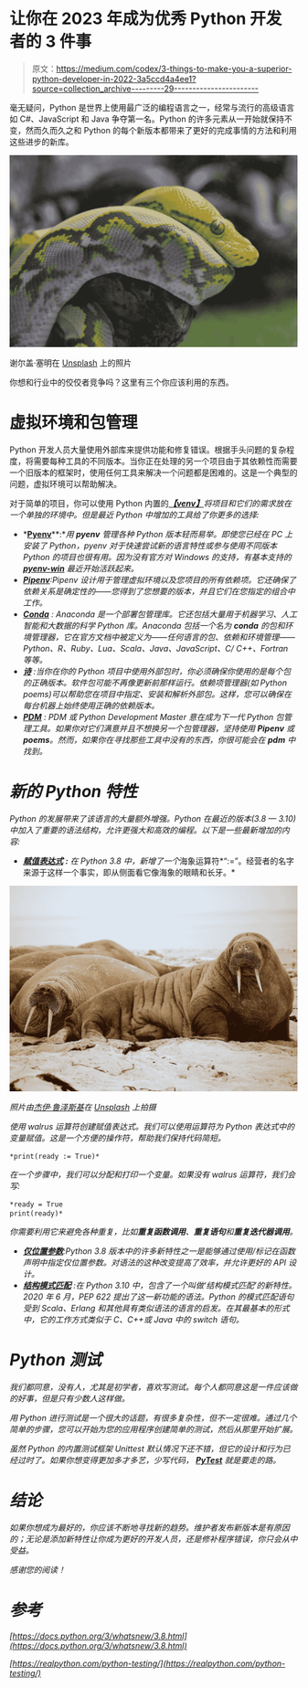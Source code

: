 # 让你在 2023 年成为优秀 Python 开发者的 3 件事

> 原文：<https://medium.com/codex/3-things-to-make-you-a-superior-python-developer-in-2022-3a5ccd4a4ee1?source=collection_archive---------29----------------------->

毫无疑问，Python 是世界上使用最广泛的编程语言之一，经常与流行的高级语言如 C#、JavaScript 和 Java 争夺第一名。Python 的许多元素从一开始就保持不变，然而久而久之和 Python 的每个新版本都带来了更好的完成事情的方法和利用这些进步的新库。

![](img/3e2c85d8920f5574b5d1354d7e5419b8.png)

谢尔盖·塞明在 [Unsplash](https://unsplash.com?utm_source=medium&utm_medium=referral) 上的照片

你想和行业中的佼佼者竞争吗？这里有三个你应该利用的东西。

# 虚拟环境和包管理

Python 开发人员大量使用外部库来提供功能和修复错误。根据手头问题的复杂程度，将需要每种工具的不同版本。当你正在处理的另一个项目由于其依赖性而需要一个旧版本的框架时，使用任何工具来解决一个问题都是困难的。这是一个典型的问题，虚拟环境可以帮助解决。

对于简单的项目，你可以使用 Python 内置的[***【venv】***](https://docs.python.org/3/library/venv.html)*将项目和它们的需求放在一个单独的环境中。但是最近 Python 中增加的工具给了你更多的选择:*

*   *[**Pyenv**](https://github.com/pyenv/pyenv)**:**用 **pyenv** 管理各种 Python 版本轻而易举。即使您已经在 PC 上安装了 Python，pyenv 对于快速尝试新的语言特性或参与使用不同版本 Python 的项目也很有用。因为没有官方对 Windows 的支持，有基本支持的 [**pyenv-win**](https://github.com/pyenv-win/pyenv-win) 最近开始活跃起来。*
*   *[**Pipenv**](https://pipenv.pypa.io/en/latest/):Pipenv 设计用于管理虚拟环境以及您项目的所有依赖项。它还确保了依赖关系是确定性的——您得到了您想要的版本，并且它们在您指定的组合中工作。*
*   *[**Conda**](https://docs.conda.io/en/latest/) : Anaconda 是一个部署包管理库。它还包括大量用于机器学习、人工智能和大数据的科学 Python 库。Anaconda 包括一个名为 **conda** 的包和环境管理器，它在官方文档中被定义为——*任何语言的包、依赖和环境管理——Python、R、Ruby、Lua、Scala、Java、JavaScript、C/ C++、Fortran 等等。**
*   *[**诗**](https://python-poetry.org/) :当你在你的 Python 项目中使用外部包时，你必须确保你使用的是每个包的正确版本。软件包可能不再像更新前那样运行。依赖项管理器(如 Python poems)可以帮助您在项目中指定、安装和解析外部包。这样，您可以确保在每台机器上始终使用正确的依赖版本。*
*   *[**PDM**](https://pdm.fming.dev/latest/) : PDM 或 Python Development Master 意在成为下一代 Python 包管理工具。如果你对它们满意并且不想换另一个包管理器，坚持使用 **Pipenv** 或**poems**。然而，如果你在寻找那些工具中没有的东西，你很可能会在 **pdm** 中找到。*

# *新的 Python 特性*

*Python 的发展带来了该语言的大量额外增强。Python 在最近的版本(3.8 — 3.10)中加入了重要的语法结构，允许更强大和高效的编程。以下是一些最新增加的内容:*

*   *[**赋值表达式**](https://peps.python.org/pep-0572/) **:** 在 Python 3.8 中，新增了一个*海象运算符*“:=”。经营者的名字来源于这样一个事实，即从侧面看它像海象的眼睛和长牙。*

*![](img/48f50992af73ad9f12077c3e25b51aeb.png)*

*照片由[杰伊·鲁泽斯基](https://unsplash.com/es/@wolsenburg?utm_source=medium&utm_medium=referral)在 [Unsplash](https://unsplash.com?utm_source=medium&utm_medium=referral) 上拍摄*

*使用 walrus 运算符创建赋值表达式。我们可以使用运算符为 Python 表达式中的变量赋值。这是一个方便的操作符，帮助我们保持代码简短。*

```
*print(ready := True)*
```

*在一个步骤中，我们可以分配和打印一个变量。如果没有 walrus 运算符，我们会写:*

```
*ready = True
print(ready)*
```

*你需要利用它来避免各种重复，比如**重复函数调用**、**重复语句**和**重复迭代器调用**。*

*   *[**仅位置参数**](https://docs.python.org/3/whatsnew/3.8.html#positional-only-parameters):Python 3.8 版本中的许多新特性之一是能够通过使用/标记在函数声明中指定仅位置参数。对语法的这种改变提高了效率，并允许更好的 API 设计。*
*   *[**结构模式匹配**](https://peps.python.org/pep-0636/) :在 Python 3.10 中，包含了一个叫做‘结构模式匹配’的新特性。2020 年 6 月，PEP 622 提出了这一新功能的语法。Python 的模式匹配语句受到 Scala、Erlang 和其他具有类似语法的语言的启发。在其最基本的形式中，它的工作方式类似于 C、C++或 Java 中的 switch 语句。*

# *Python 测试*

*我们都同意，没有人，尤其是初学者，喜欢写测试。每个人都同意这是一件应该做的好事，但是只有少数人这样做。*

*用 Python 进行测试是一个很大的话题，有很多复杂性，但不一定很难。通过几个简单的步骤，您可以开始为您的应用程序创建简单的测试，然后从那里开始扩展。*

*虽然 Python 的内置测试框架 Unittest 默认情况下还不错，但它的设计和行为已经过时了。如果你想变得更加多才多艺，少写代码， [**PyTest**](https://docs.pytest.org/en/7.1.x/) 就是要走的路。*

# *结论*

*如果你想成为最好的，你应该不断地寻找新的趋势。维护者发布新版本是有原因的；无论是添加新特性让你成为更好的开发人员，还是修补程序错误，你只会从中受益。*

*感谢您的阅读！*

# *参考*

*[https://docs.python.org/3/whatsnew/3.8.html](https://docs.python.org/3/whatsnew/3.8.html)*

*[https://realpython.com/python-testing/](https://realpython.com/python-testing/)*